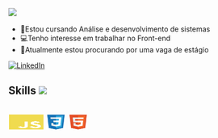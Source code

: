 
 <a href="https://github.com/DenverCoder1/readme-typing-svg"><img src="https://readme-typing-svg.herokuapp.com?&font=IBM+Plex+Sans&color=abcdef&size=20&lines=Olá+meus+queridos!+Eu+sou+o+Pedro+Rodiguez" /></a>

- 🌱Estou cursando Análise e desenvolvimento de sistemas
- 💻Tenho interesse em trabalhar no Front-end
- 👀Atualmente estou procurando por uma vaga de estágio
<a href="https://www.linkedin.com/in/pedro-rodriguez-3b0262223/" target="_blank">
 <img alt="LinkedIn" src="https://img.shields.io/badge/LinkedIn-0077B5?style=for-the-badge&logo=linkedin&logoColor=white">
  </a>   

<h2> Skills <img src = "https://media2.giphy.com/media/QssGEmpkyEOhBCb7e1/giphy.gif?cid=ecf05e47a0n3gi1bfqntqmob8g9aid1oyj2wr3ds3mg700bl&rid=giphy.gif" width = 32px> </h2>
	<div style="display: inline_block"><br>
	  <img align="center" alt="Rafa-Js" height="30" width="70" src="https://raw.githubusercontent.com/devicons/devicon/master/icons/javascript/javascript-plain.svg">
	 <img align="center" alt="Rafa-CSS" height="30" width="40" src="https://raw.githubusercontent.com/devicons/devicon/master/icons/css3/css3-original.svg">
	<img align="center" alt="Rafa-HTML" height="30" width="40" src="https://raw.githubusercontent.com/devicons/devicon/master/icons/html5/html5-original.svg">
</div>
